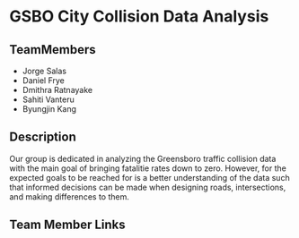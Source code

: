 # GSBO City Collision Data Analysis
## TeamMembers
- Jorge Salas 
- Daniel Frye
- Dmithra Ratnayake
- Sahiti Vanteru
- Byungjin Kang

## Description
Our group is dedicated in analyzing the Greensboro traffic collision data
with the main goal of bringing fatalitie rates down to zero. However,
for the expected goals to be reached for is a better understanding of 
the data such that informed decisions can be made when designing 
roads, intersections, and making differences to them.

## Team Member Links


